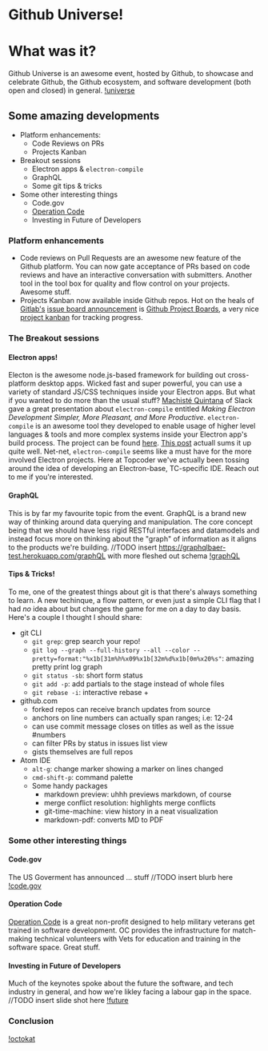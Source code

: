 # Github Universe!

# What was it?
Github Universe is an awesome event, hosted by Github, to showcase and celebrate Github, the Github ecosystem, and software development (both open and closed) in general. 
[!universe](https://raw.githubusercontent.com/cwdcwd/github-universe/master/images/2016-09-14_170909840_FEE30_iOS.jpg)

## Some amazing developments
- Platform enhancements:
  + Code Reviews on PRs
  + Projects Kanban
- Breakout sessions
  + Electron apps & `electron-compile`
  + GraphQL
  + Some git tips & tricks
- Some other interesting things
  + Code.gov
  + [Operation Code](https://operationcode.org/)
  + Investing in Future of Developers

### Platform enhancements
- Code reviews on Pull Requests are an awesome new feature of the Github platform. You can now gate acceptance of PRs based on code reviews and have an interactive conversation with submitters. Another tool in the tool box for quality and flow control on your projects. Awesome stuff.
- Projects Kanban now available inside Github repos. Hot on the heals of [Gitlab's](www.gitlab.com) [issue board announcement](https://about.gitlab.com/2016/08/22/announcing-the-gitlab-issue-board/) is [Github Project Boards](https://help.github.com/articles/tracking-the-progress-of-your-work-with-projects/), a very nice [project kanban](https://en.wikipedia.org/wiki/Kanban_board) for tracking progress. 

### The Breakout sessions

#### Electron apps!
Electon is the awesome node.js-based framework for building out cross-platform desktop apps. Wicked fast and super powerful, you can use a variety of standard JS/CSS techniques inside your Electron apps. But what if you wanted to do more than the usual stuff? [Machisté Quintana](https://twitter.com/mnquintana) of Slack gave a great presentation about `electron-compile` entitled _Making Electron Development Simpler, More Pleasant, and More Productive_. `electron-compile` is an awesome tool they developed to enable usage of higher level languages & tools and more complex systems inside your Electron app's build process. The project can be found [here](https://github.com/electron/electron-compile). [This post](https://slack.engineering/using-es2015-with-electron-introducing-electron-compile-2a0e5ccbadb6#.m6c51eqo9) actuall sums it up quite well. Net-net, `electron-compile` seems like a must have for the more involved Electron projects. Here at Topcoder we've actually been tossing around the idea of developing an Electron-base, TC-specific IDE. Reach out to me if you're interested. 

#### GraphQL
This is by far my favourite topic from the event. GraphQL is a brand new way of thinking around data querying and manipulation. The core concept being that we should have less rigid RESTful interfaces and datamodels and instead focus more on thinking about the "graph" of information as it aligns to the products we're building. 
//TODO insert https://graphqlbaer-test.herokuapp.com/graphQL with more fleshed out schema
[!graphQL](https://raw.githubusercontent.com/cwdcwd/github-universe/master/images/2016-09-14_180044366_9F29B_iOS.jpg)

#### Tips & Tricks!
To me, one of the greatest things about git is that there's always something to learn. A new techinque, a flow pattern, or even just a simple CLI flag that I had _no_ idea about but changes the game for me on a day to day basis. Here's a couple I thought I should share:

- git CLI 
  + `git grep`: grep search your repo!
  + `git log --graph --full-history --all --color --pretty=format:"%x1b[31m%h%x09%x1b[32m%d%x1b[0m%x20%s"`: amazing pretty print log graph
  + `git status -sb`: short form status
  + `git add -p`: add partials to the stage instead of whole files
  + `git rebase -i`: interactive rebase  + 
- github.com
  + forked repos can receive branch updates from source
  + anchors on line numbers can actually span ranges; i.e: 12-24
  + can use commit message closes on titles as well as the issue #numbers
  + can filter PRs by status in issues list view
  + gists themselves are full repos
- Atom IDE
  + `alt-g`: change marker showing a marker on lines changed
  + `cmd-shift-p`: command palette
  + Some handy packages
    * markdown preview: uhhh previews markdown, of course
    * merge conflict resolution: highlights merge conflicts
    * git-time-machine: view history in a neat visualization
    * markdown-pdf: converts MD to PDF

### Some other interesting things

#### Code.gov
The US Goverment has announced ... stuff //TODO insert blurb here
[!code.gov](https://github.com/cwdcwd/github-universe/raw/master/images/2016-09-14_174551225_152BA_iOS.jpg)

#### Operation Code
[Operation Code](https://operationcode.org/) is a great non-profit designed to help military veterans get trained in software development. OC provides the infrastructure for match-making technical volunteers with Vets for education and training in the software space. Great stuff.

#### Investing in Future of Developers
Much of the keynotes spoke about the future the software, and tech industry in general, and how we're likley facing a labour gap in the space. //TODO insert slide shot here
[!future](https://github.com/cwdcwd/github-universe/raw/master/images/2016-09-15_170819382_3A36D_iOS.jpg)


### Conclusion

[!octokat](https://raw.githubusercontent.com/cwdcwd/github-universe/master/images/2016-09-15_180253690_E637B_iOS.jpg)
